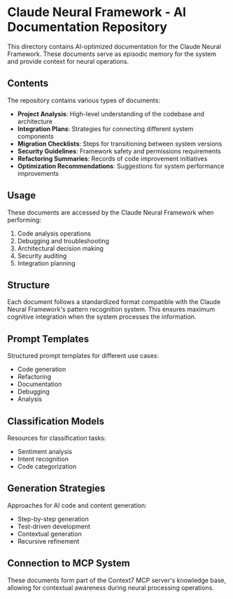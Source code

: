 # Claude Neural Framework - AI Documentation Repository

This directory contains AI-optimized documentation for the Claude Neural Framework. These documents serve as episodic memory for the system and provide context for neural operations.

## Contents

The repository contains various types of documents:

- **Project Analysis**: High-level understanding of the codebase and architecture
- **Integration Plans**: Strategies for connecting different system components
- **Migration Checklists**: Steps for transitioning between system versions
- **Security Guidelines**: Framework safety and permissions requirements
- **Refactoring Summaries**: Records of code improvement initiatives
- **Optimization Recommendations**: Suggestions for system performance improvements

## Usage

These documents are accessed by the Claude Neural Framework when performing:

1. Code analysis operations
2. Debugging and troubleshooting
3. Architectural decision making
4. Security auditing
5. Integration planning

## Structure

Each document follows a standardized format compatible with the Claude Neural Framework's pattern recognition system. This ensures maximum cognitive integration when the system processes the information.

## Prompt Templates

Structured prompt templates for different use cases:

- Code generation
- Refactoring
- Documentation
- Debugging
- Analysis

## Classification Models

Resources for classification tasks:

- Sentiment analysis
- Intent recognition
- Code categorization

## Generation Strategies

Approaches for AI code and content generation:

- Step-by-step generation
- Test-driven development
- Contextual generation
- Recursive refinement

## Connection to MCP System

These documents form part of the Context7 MCP server's knowledge base, allowing for contextual awareness during neural processing operations.